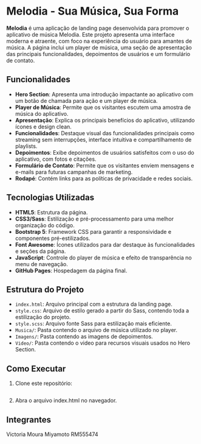# Melodia - Sua Música, Sua Forma

**Melodia** é uma aplicação de landing page desenvolvida para promover o aplicativo de música Melodia. Este projeto apresenta uma interface moderna e atraente, com foco na experiência do usuário para amantes de música. A página inclui um player de música, uma seção de apresentação das principais funcionalidades, depoimentos de usuários e um formulário de contato.

## Funcionalidades

- **Hero Section**: Apresenta uma introdução impactante ao aplicativo com um botão de chamada para ação e um player de música.
- **Player de Música**: Permite que os visitantes escutem uma amostra de música do aplicativo.
- **Apresentação**: Explica os principais benefícios do aplicativo, utilizando ícones e design clean.
- **Funcionalidades**: Destaque visual das funcionalidades principais como streaming sem interrupções, interface intuitiva e compartilhamento de playlists.
- **Depoimentos**: Exibe depoimentos de usuários satisfeitos com o uso do aplicativo, com fotos e citações.
- **Formulário de Contato**: Permite que os visitantes enviem mensagens e e-mails para futuras campanhas de marketing.
- **Rodapé**: Contém links para as políticas de privacidade e redes sociais.

## Tecnologias Utilizadas

- **HTML5**: Estrutura da página.
- **CSS3/Sass**: Estilização e pré-processamento para uma melhor organização do código.
- **Bootstrap 5**: Framework CSS para garantir a responsividade e componentes pré-estilizados.
- **Font Awesome**: Ícones utilizados para dar destaque às funcionalidades e seções da página.
- **JavaScript**: Controle do player de música e efeito de transparência no menu de navegação.
- **GitHub Pages**: Hospedagem da página final.

## Estrutura do Projeto

- `index.html`: Arquivo principal com a estrutura da landing page.
- `style.css`: Arquivo de estilo gerado a partir do Sass, contendo toda a estilização do projeto.
- `style.scss`: Arquivo fonte Sass para estilização mais eficiente.
- `Musica/`: Pasta contendo o arquivo de música utilizado no player.
- `Imagens/`: Pasta contendo as imagens de depoimentos.
- `Video/`: Pasta contendo o video para recursos visuais usados no Hero Section.

## Como Executar

1. Clone este repositório:
   ```bash git clone https://github.com/VicxMoura/Checkpoin-05.git

2. Abra o arquivo index.html no navegador.

## Integrantes

Victoria Moura Miyamoto RM555474